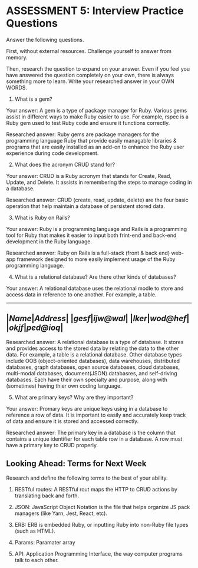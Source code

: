 # ASSESSMENT 5: Interview Practice Questions

Answer the following questions.

First, without external resources. Challenge yourself to answer from memory.

Then, research the question to expand on your answer. Even if you feel you have answered the question completely on your own, there is always something more to learn. Write your researched answer in your OWN WORDS.

1. What is a gem?

Your answer: A gem is a type of package manager for Ruby. Various gems assist in different ways to make Ruby easier to use. For example, rspec is a Ruby gem used to test Ruby code and ensure it functions correctly. 

Researched answer: Ruby gems are package managers for the programming language Ruby that provide easily managable libraries & programs that are easily installed as an add-on to enhance the Ruby user experience during code development. 

2. What does the acronym CRUD stand for?

Your answer: CRUD is a Ruby acronym that stands for Create, Read, Update, and Delete. It assists in remembering the steps to manage coding in a database. 

Researched answer: CRUD (create, read, update, delete) are the four basic operation that help maintain a database of persistent stored data. 

3. What is Ruby on Rails?

Your answer: Ruby is a programming language and Rails is a programming tool for Ruby that makes it easier to input both frint-end and back-end development in the Ruby language. 

Researched answer: Ruby on Rails is a full-stack (front & back end) web-app framework designed to more easily implement usage of the Ruby programming language. 

4. What is a relational database? Are there other kinds of databases?

Your answer: A relational database uses the relational modle to store and access data in reference to one another. For example, a table. 

------------------
|_Name_|_Address_|
|_gesf_|_ijw@wal_|
|_lker_|_wod@hef_|
|_okjf_|_ped@ioq_|
------------------

Researched answer: A relational database is a type of database. It stores and provides access to the stored data by relating the data to the other data. For example, a table is a relational database. Other database types include OOB (object-oriented databases), data warehouses, distributed databases, graph databases, open source databases, cloud databases, multi-modal databases, document(JSON) databasres, and self-driving databases. Each have their own specialty and purpose, along with (sometimes) having thier own coding language. 

5. What are primary keys? Why are they important?

Your answer: Promary keys are unique keys using in a database to reference a row of data. It is important to easily and accurately keep track of data and ensure it is stored and accessed correctly. 

Researched answer: The primary key in a database is the column that contains a unique identifier for each table row in a database. A row must have a primary key to CRUD properly. 

## Looking Ahead: Terms for Next Week

Research and define the following terms to the best of your ability.

1. RESTful routes: A RESTful rout maps the HTTP to CRUD actions by translating back and forth. 

2. JSON: JavaScript Object Notation is the file that helps organize JS pack managers (like Yarn, Jest, React, etc). 

3. ERB: ERB is embedded Ruby, or inputting Ruby into non-Ruby file types (such as HTML). 

4. Params: Paramater array

5. API: Application Programming Interface, the way computer programs talk to each other. 
